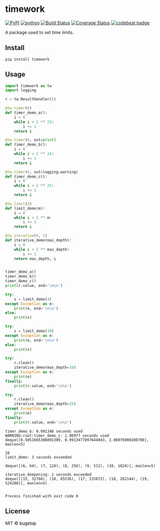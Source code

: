 # timework

[![PyPI](https://img.shields.io/pypi/v/timework)](https://pypi.org/project/timework/)
[![python](https://img.shields.io/badge/python-3-blue)](https://www.python.org)
[![Build Status](https://travis-ci.org/bugstop/timework-pylib.svg?branch=master)](https://travis-ci.org/bugstop/timework-pylib)
[![Coverage Status](https://coveralls.io/repos/github/bugstop/timework-pylib/badge.svg?branch=master)](https://coveralls.io/github/bugstop/timework-pylib?branch=master)
[![codebeat badge](https://codebeat.co/badges/3d301de4-a88c-4a8a-9712-373fab3126e4)](https://codebeat.co/projects/github-com-bugstop-timework-pylib-master)

A package used to set time limits.

## Install

```
pip install timework
```

## Usage

```python
import timework as tw
import logging

r = tw.ResultHandler(5)

@tw.timer(r)
def timer_demo_a():
    i = 0
    while i < 2 ** 23:
        i += 1
    return i

@tw.timer(r, out=print)
def timer_demo_b():
    i = 0
    while i < 2 ** 24:
        i += 1
    return i

@tw.timer(r, out=logging.warning)
def timer_demo_c():
    i = 0
    while i < 2 ** 25:
        i += 1
    return i

@tw.limit(3)
def limit_demo(m):
    i = 0
    while i < 2 ** m:
        i += 1
    return i

@tw.iterative(r, 1)
def iterative_demo(max_depth):
    i = 0
    while i < 2 ** max_depth:
        i += 1
    return max_depth, i


timer_demo_a()
timer_demo_b()
timer_demo_c()
print(r.value, end='\n\n')

try:
    s = limit_demo(4)
except Exception as e:
    print(e, end='\n\n')
else:
    print(s)

try:
    s = limit_demo(30)
except Exception as e:
    print(e, end='\n\n')
else:
    print(s)

try:
    r.clean()
    iterative_demo(max_depth=10)
except Exception as e:
    print(e)
finally:
    print(r.value, end='\n\n')

try:
    r.clean()
    iterative_demo(max_depth=25)
except Exception as e:
    print(e)
finally:
    print(r.value, end='\n\n')

```
```
timer_demo_b: 0.991348 seconds used
WARNING:root:timer_demo_c: 1.96977 seconds used
deque([0.5051665306091309, 0.9913477897644043, 1.96976900100708], maxlen=5)

16
limit_demo: 3 seconds exceeded

deque([(6, 64), (7, 128), (8, 256), (9, 512), (10, 1024)], maxlen=5)

iterative_deepening: 1 seconds exceeded
deque([(15, 32768), (16, 65536), (17, 131072), (18, 262144), (19, 524288)], maxlen=5)


Process finished with exit code 0
```

## License

MIT © <a href="https://github.com/bugstop" style="color:black;text-decoration: none !important;">bugstop</a>